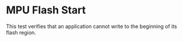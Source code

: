 MPU Flash Start
===============

This test verifies that an application cannot write to the beginning of its
flash region.
